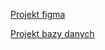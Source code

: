 [Projekt figma](https://www.figma.com/design/voicUkcH2ITTWk8FSx4iv0/Strona-harmonogram-zapisy?node-id=5-2&t=ppowJXDEAWoc9UKS-1)

[Projekt bazy danych](https://dbdiagram.io/d/strona-zarzadzanie-672e120de9daa85acacb07eb)
